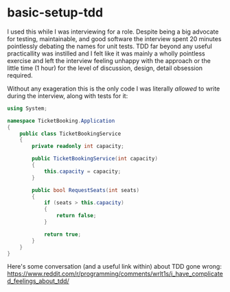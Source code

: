 # basic-setup-tdd

I used this while I was interviewing for a role. Despite being a big advocate for testing, maintainable, and good software the interview spent 20 minutes pointlessly debating the names for unit tests. TDD far beyond any useful practicallity was instilled and I felt like it was mainly a wholly pointless exercise and left the interview feeling unhappy with the approach or the little time (1 hour) for the level of discussion, design, detail obsession required.

Without any exageration this is the only code I was literally *allowed* to write during the interview, along with tests for it:

```cs
using System;

namespace TicketBooking.Application
{
    public class TicketBookingService
    {
        private readonly int capacity;

        public TicketBookingService(int capacity)
        {
            this.capacity = capacity;
        }

        public bool RequestSeats(int seats)
        {
            if (seats > this.capacity)
            {
                return false;
            }

            return true;
        }
    }
}
```

Here's some conversation (and a useful link within) about TDD gone wrong: https://www.reddit.com/r/programming/comments/wrlt1s/i_have_complicated_feelings_about_tdd/
